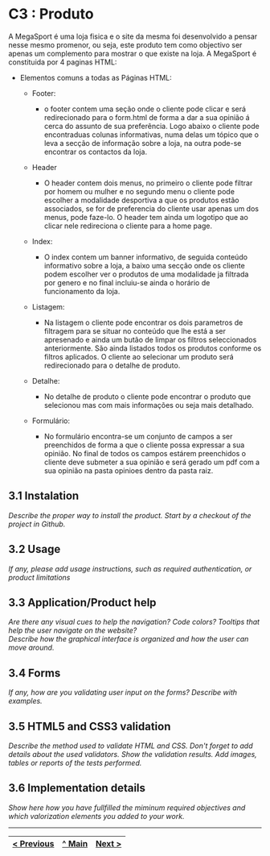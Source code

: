 # C3 : Produto

A MegaSport é uma loja fisica e o site da mesma foi desenvolvido a pensar nesse mesmo promenor, ou seja, este produto tem como objectivo ser apenas um complemento para mostrar o que existe na loja.
A MegaSport é constituida por 4 paginas HTML:

* Elementos comuns a todas as Páginas HTML:
    * Footer:
        * o footer contem uma seção onde o cliente pode clicar e será redirecionado para o form.html de forma a dar a sua opinião á cerca do assunto de sua preferência. Logo abaixo o cliente pode encontraduas colunas informativas, numa delas um tópico que o leva a secção de informação sobre a loja, na outra pode-se encontrar os contactos da loja.
    
    * Header
        * O header contem dois menus, no primeiro o cliente pode filtrar por homem ou mulher e no segundo menu o cliente pode escolher a modalidade desportiva a que os produtos estão associados, se for de preferencia do cliente usar apenas um dos menus, pode faze-lo. O header tem ainda um logotipo que ao clicar nele redireciona o cliente para a home page.

    * Index:
        * O index contem um banner informativo, de seguida conteúdo informativo sobre a loja, a baixo uma secção onde os cliente podem escolher ver o produtos de uma modalidade ja filtrada por genero e no final incluiu-se ainda o horário de funcionamento da loja. 
    
    * Listagem:
        * Na listagem o cliente pode encontrar os dois parametros de filtragem para se situar no conteúdo que lhe está a ser apresenado e ainda um butão de limpar os filtros seleccionados anteriormente. São ainda listados todos os produtos conforme os filtros aplicados. O cliente ao selecionar um produto será redirecionado para o detalhe de produto.

    * Detalhe:
        * No detalhe de produto o cliente pode encontrar o produto que selecionou mas com mais informações ou seja mais detalhado.

    * Formulário:
        * No formulário encontra-se um conjunto de campos a ser preenchidos de forma a que o cliente possa expressar a sua opinião. No final de todos os campos estárem preenchidos o cliente deve submeter a sua opinião e será gerado um pdf com a sua opinião na pasta opinioes dentro da pasta raiz.


## 3.1 Instalation

_Describe the proper way to install the product. Start by a checkout of the project in Github._

## 3.2 Usage

_If any, please add usage instructions, such as required authentication, or product limitations_

## 3.3 Application/Product help

_Are there any visual cues to help the navigation? Code colors? Tooltips that help the user navigate on the website?_  
_Describe how the graphical interface is organized and how the user can move around._

## 3.4 Forms

_If any, how are you validating user input on the forms?_
_Describe with examples._

## 3.5 HTML5 and CSS3 validation

_Describe the method used to validate HTML and CSS. Don't forget to add details about the used validators. Show the validation results._
_Add images, tables or reports of the tests performed._

## 3.6 Implementation details

_Show here how you have fullfilled the miminum required objectives and which valorization elements you added to your work._


---
[< Previous](c2.md) | [^ Main](https://github.com/exemploTrabalho/report) | [Next >](c4.md)
:--- | :---: | ---: 
